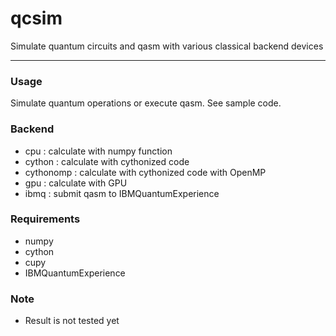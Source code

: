 # qcsim
Simulate quantum circuits and qasm with various classical backend devices

---

### Usage
Simulate quantum operations or execute qasm. See sample code.

### Backend
- cpu : calculate with numpy function
- cython : calculate with cythonized code
- cythonomp : calculate with cythonized code with OpenMP
- gpu : calculate with GPU
- ibmq : submit qasm to IBMQuantumExperience

### Requirements
- numpy
- cython
- cupy
- IBMQuantumExperience

### Note
- Result is not tested yet
